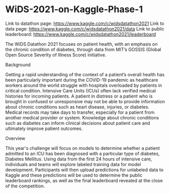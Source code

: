 # WiDS-2021-on-Kaggle-Phase-1

Link to datathon page: https://www.kaggle.com/c/widsdatathon2021
Link to data page: https://www.kaggle.com/c/widsdatathon2021/data
Link to public leaderboard: https://www.kaggle.com/c/widsdatathon2021/leaderboard


The WiDS Datathon 2021 focuses on patient health, with an emphasis on the chronic condition of diabetes, through data from MIT’s GOSSIS (Global Open Source Severity of Illness Score) initiative.

Background

Getting a rapid understanding of the context of a patient’s overall health has been particularly important during the COVID-19 pandemic as healthcare workers around the world struggle with hospitals overloaded by patients in critical condition. Intensive Care Units (ICUs) often lack verified medical histories for incoming patients. A patient in distress or a patient who is brought in confused or unresponsive may not be able to provide information about chronic conditions such as heart disease, injuries, or diabetes. Medical records may take days to transfer, especially for a patient from another medical provider or system. Knowledge about chronic conditions such as diabetes can inform clinical decisions about patient care and ultimately improve patient outcomes. 

Overview

This year's challenge will focus on models to determine whether a patient admitted to an ICU has been diagnosed with a particular type of diabetes, Diabetes Mellitus. Using data from the first 24 hours of intensive care, individuals and teams will explore labeled training data for model development. Participants will then upload predictions for unlabeled data to Kaggle and these predictions will be used to determine the public leaderboard rankings, as well as the final leaderboard revealed at the close of the competition.


